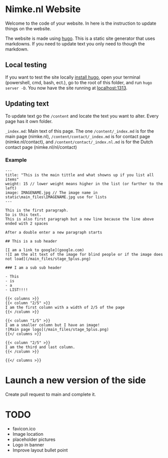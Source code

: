 # Nimke.nl Website

Welcome to the code of your website.
In here is the instruction to update things on the website.

The website is made using [hugo](https://gohugo.io).
This is a static site generator that uses markdowns.
If you need to update text you only need to though the markdown.

## Local testing

If you want to test the site locally [install hugo](https://gohugo.io/getting-started/installing/), open your terminal (powershell, cmd, bash, ect.), go to the root of this folder, and run `hugo server -D`.
You now have the site running at [localhost:1313](http://localhost:1313/).

## Updating text

To update text go the `/content` and locate the text you want to alter.
Every page has it own folder.

`_index.md`: Main text of this page.
The one `/content/_index.md` is for the main page (nimke.nl), `/content/contact/_index.md` is for contact page (nimke.nl/contact), and `/content/contact/_index.nl.md` is for the Dutch contact page (nimke.nl/nl/contact)

### Example

```
---
title: "This is the main tittle and what showns up if you list all items"
weight: 15 // lower weight means higher in the list (or farther to the left)
image: IMAGENAME.jpg // The image name in static\main_files\IMAGENAME.jpg use for lists
---

This is the first paragraph.
So is this text.
This is also first paragraph but a new line because the line above ended with 2 spaces

After a double enter a new paragraph starts

## This is a sub header

[I am a link to google](google.com)
![I am the alt text of the image for blind people or if the image does not load](/main_files/stage_5plus.png)

### I am a sub sub header

- This
- is
- a
- LIST!!!!

{{< columns >}}
{{< column "2/5" >}}
I am the first column with a width of 2/5 of the page
{{< /column >}}

{{< column "1/5" >}}
I am a smaller column but I have an image!
![Main page logo](/main_files/stage_5plus.png)
{{</ columns >}}

{{< column "2/5" >}}
I am the third and last column.
{{< /column >}}

{{</ columns >}}

```

# Launch a new version of the side

Create pull request to main and complete it.

# TODO

- favicon.ico
- Image location
- placeholder pictures
- Logo in banner
- Improve layout bullet point
